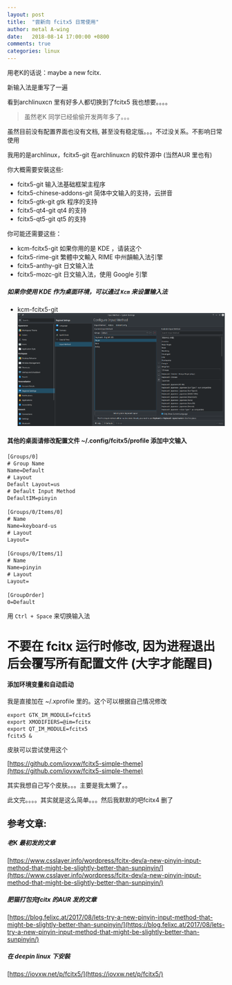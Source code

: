 ```yaml
---
layout: post
title:  "尝新向 fcitx5 日常使用"
author: metal A-wing
date:   2018-08-14 17:00:00 +0800
comments: true
categories: linux
---
```


用老K的话说：maybe a new fcitx.

新输入法是重写了一遍

看到archlinuxcn 里有好多人都切换到了fcitx5 我也想要。。。。

> 虽然老K 同学已经偷偷开发两年多了。。。

虽然目前没有配置界面也没有文档, 甚至没有稳定版。。。不过没关系。不影响日常使用

我用的是archlinux，fcitx5-git 在archlinuxcn 的软件源中 (当然AUR 里也有)

你大概需要安裝这些:
- fcitx5-git  输入法基础框架主程序
- fcitx5-chinese-addons-git   简体中文输入的支持，云拼音
- fcitx5-gtk-git    gtk 程序的支持
- fcitx5-qt4-git    qt4 的支持
- fcitx5-qt5-git    qt5 的支持

你可能还需要这些：
- kcm-fcitx5-git    如果你用的是 KDE ，请装这个
- fcitx5-rime-git   繁體中文輸入 RIME 中州韻輸入法引擎
- fcitx5-anthy-git  日文输入法
- fcitx5-mozc-git   日文输入法，使用 Google 引擎

##### 如果你使用 KDE 作为桌面环境，可以通过 `Kcm` 来设置输入法
- kcm-fcitx5-git
![kcm-fcitx5](/assets/img/fcitx5/kcm-fcitx5.png)


#### 其他的桌面请修改配置文件 ~/.config/fcitx5/profile 添加中文输入
```
[Groups/0]
# Group Name
Name=Default
# Layout
Default Layout=us
# Default Input Method
DefaultIM=pinyin

[Groups/0/Items/0]
# Name
Name=keyboard-us
# Layout
Layout=

[Groups/0/Items/1]
# Name
Name=pinyin
# Layout
Layout=

[GroupOrder]
0=Default
```
用 `Ctrl + Space` 来切换输入法

# **不要在 fcitx 运行时修改, 因为进程退出后会覆写所有配置文件 (大字才能醒目)**

#### 添加环境变量和自动启动
我是直接加在 ~/.xprofile 里的。这个可以根据自己情况修改
```
export GTK_IM_MODULE=fcitx5
export XMODIFIERS=@im=fcitx
export QT_IM_MODULE=fcitx5
fcitx5 &
```

皮肤可以尝试使用这个

[https://github.com/iovxw/fcitx5-simple-theme](https://github.com/iovxw/fcitx5-simple-theme)

其实我想自己写个皮肤。。。主要是我太懒了。。

此文完。。。。其实就是这么简单。。。然后我默默的吧fcitx4 删了

## 参考文章:

##### 老K 最初发的文章
[https://www.csslayer.info/wordpress/fcitx-dev/a-new-pinyin-input-method-that-might-be-slightly-better-than-sunpinyin/](https://www.csslayer.info/wordpress/fcitx-dev/a-new-pinyin-input-method-that-might-be-slightly-better-than-sunpinyin/)

##### 肥猫打包完fcitx 的AUR 发的文章
[https://blog.felixc.at/2017/08/lets-try-a-new-pinyin-input-method-that-might-be-slightly-better-than-sunpinyin/](https://blog.felixc.at/2017/08/lets-try-a-new-pinyin-input-method-that-might-be-slightly-better-than-sunpinyin/)

##### 在 deepin linux 下安裝
[https://iovxw.net/p/fcitx5/](https://iovxw.net/p/fcitx5/)

